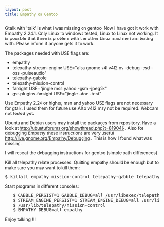 ```yaml
---
layout: post
title: Empathy on Gentoo
---
```

<p>
	Gtalk with 'talk' is what i was missing on gentoo. 
	Now i have got it work with Empathy 2.24.1. Only Linux to windows tested, 
	Linux to Linux not working. It is possible that there is problem 
	with the other Linux machine i am testing with. 
	Please inform if anyone gets it to work.
</p>

The packages needed with USE flags are:

<ul>
	<li>empathy</li>
	<li>telepathy-stream-engine USE="alsa gnome v4l v4l2 xv  -debug -esd -oss -pulseaudio"</li>
	<li>telepathy-gabble</li>
	<li>telepathy-mission-control</li>
	<li>farsight   USE="jingle msn yahoo -gsm -jpeg2k"</li>
	<li>gst-plugins-farsight  USE="jingle -doc -test"</li>
</ul>
Use Empathy 2.24 or higher, msn and yahoo USE flags are not necessary for gtalk.
I used them for future use.Also v4l2 may not be required. Webcam not tested yet.

Ubuntu and Debian users may install the packages from repository.
Have a look at 
<a href="http://ubuntuforums.org/showthread.php?t=819046">
	http://ubuntuforums.org/showthread.php?t=819046
</a>.
Also for debugging Empathy these instructions are very useful 
<a href="http://live.gnome.org/Empathy/Debugging">
	http://live.gnome.org/Empathy/Debugging
</a>. 
This is how I found what was missing.

<p>
I will repeat the debugging instructions for gentoo (simple path differences)
</p>
<p>
Kill all telepathy relate processes. Quitting empathy should be enough but to make sure you may want to kill them:
<pre class="code">
$ killall empathy mission-control telepathy-gabble telepathy-stream-engine
</pre>
<p>
Start programs in different consoles:
<pre class="code">
   $ GABBLE_PERSIST=1 GABBLE_DEBUG=all /usr/libexec/telepathy-gabble
   $ STREAM_ENGINE_PERSIST=1 STREAM_ENGINE_DEBUG=all /usr/libexec/telepathy-stream-engine
   $ /usr/lib/telepathy/mission-control
   $ EMPATHY_DEBUG=all empathy
</pre>
</p>
Enjoy talking !!!